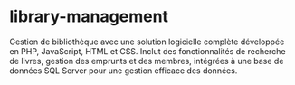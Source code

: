 # library-management
Gestion de bibliothèque avec une solution logicielle complète développée en PHP, JavaScript, HTML et CSS. Inclut des fonctionnalités de recherche de livres, gestion des emprunts et des membres, intégrées à une base de données SQL Server pour une gestion efficace des données.
